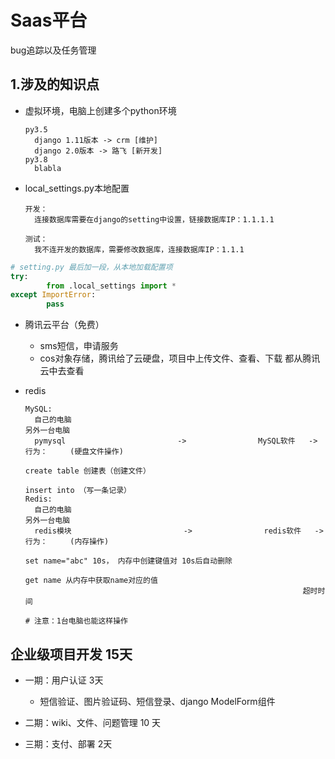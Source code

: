# Saas平台

bug追踪以及任务管理

## 1.涉及的知识点

- 虚拟环境，电脑上创建多个python环境

  ```
  py3.5
  	django 1.11版本 -> crm [维护]
    django 2.0版本 -> 路飞 [新开发]
  py3.8
  	blabla
  ```

- local_settings.py本地配置

  ```
  开发：
  	连接数据库需要在django的setting中设置，链接数据库IP：1.1.1.1
  	
  测试：
  	我不连开发的数据库，需要修改数据库，连接数据库IP：1.1.1
  ```

``` python
# setting.py 最后加一段，从本地加载配置项
try:
		from .local_settings import *
except ImportError:
		pass
```

- 腾讯云平台（免费）
  - sms短信，申请服务
  - cos对象存储，腾讯给了云硬盘，项目中上传文件、查看、下载 都从腾讯云中去查看

- redis

  ```
  MySQL:
  	自己的电脑															另外一台电脑
  	pymysql							->                MySQL软件   ->  行为：		(硬盘文件操作)
  																															create table 创建表（创建文件）
  																															insert into （写一条记录）
  Redis:
  	自己的电脑															另外一台电脑
  	redis模块							->                redis软件   ->  行为：		(内存操作)
  																															set name="abc" 10s， 内存中创建键值对 10s后自动删除
  																															get name 从内存中获取name对应的值		
                                                                超时时间
                                                                
  # 注意：1台电脑也能这样操作                                                              
  ```

  

## 企业级项目开发 15天

- 一期：用户认证 3天

  - 短信验证、图片验证码、短信登录、django ModelForm组件

- 二期：wiki、文件、问题管理 10 天

- 三期：支付、部署 2天

  